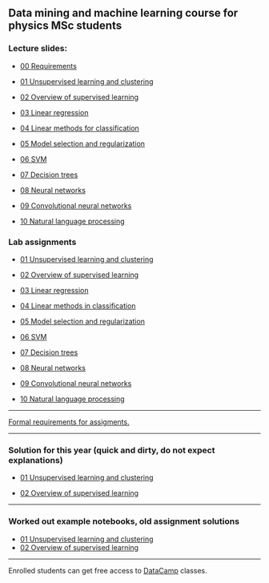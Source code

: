 ## Data mining and machine learning course for physics MSc students

### Lecture slides:

- [00 Requirements ](http://dkrib.web.elte.hu/datamining/slides/00_intro.pdf)

- [01 Unsupervised learning and clustering ](http://dkrib.web.elte.hu/datamining/slides/01_unsup_clust.pdf)

- [02 Overview of supervised learning ](http://patbaa.web.elte.hu/datamining/slides/02_supervised.pdf)

- [03 Linear regression ](http://dkrib.web.elte.hu/datamining/slides/03_linreg.pdf)

- [04 Linear methods for classification ](http://patbaa.web.elte.hu/datamining/slides/04_lincls.pdf)

- [05 Model selection and regularization ]()

- [06 SVM ]()

- [07 Decision trees ]()

- [08 Neural networks ]()

- [09 Convolutional neural networks]()

- [10 Natural language processing]()

### Lab assignments 

- [01 Unsupervised learning and clustering ](lab/01_unsup_clust.md)

- [02 Overview of supervised learning ](lab/02_sup.md)

- [03 Linear regression ](lab/03_linreg.md)

- [04 Linear methods in classification](lab/04_lincls.md)

- [05 Model selection and regularization]()

- [06 SVM ]()

- [07 Decision trees ]()

- [08 Neural networks ]()

- [09 Convolutional neural networks]()

- [10 Natural language processing]()

---

[Formal requirements for assigments.](lab/assignments.md) 

---

### Solution for this year  (quick and dirty, do not expect explanations)

- [01 Unsupervised learning and clustering ](https://github.com/riblidezso/physdm/blob/master/examples/01_unsup_cluster/solution_assignment1.py)

- [02 Overview of supervised learning ](https://nbviewer.jupyter.org/github/riblidezso/physdm/blob/master/examples/02_sup/solution_hw2.ipynb)
---

### Worked out example notebooks, old assignment solutions

- [01 Unsupervised learning and clustering ](https://nbviewer.jupyter.org/github/riblidezso/physdm/blob/master/examples/01_unsup_cluster/01_unsup_cluster_2018_example_solution.ipynb)
- [02 Overview of supervised learning ](https://nbviewer.jupyter.org/github/riblidezso/physdm/blob/master/examples/02_sup/02_sup_photoz_2018_example_solution.ipynb)

---


Enrolled students can get free access to [DataCamp](https://www.datacamp.com/home) classes.
